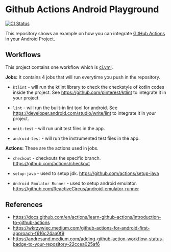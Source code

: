 # Github Actions Android Playground
[![CI Status](https://github.com/hadjirulricky/github-actions-android-playground/workflows/CI/badge.svg)](https://github.com/hadjirulricky/github-actions-android-playground)

This repository shows an example on how you can integrate [GitHub Actions](https://github.com/features/actions) in your Android Project.

## Workflows
This project contains one workflow which is [ci.yml](https://github.com/hadjirulricky/github-actions-android-playground/blob/master/.github/workflows/ci.yml). 

**Jobs:**
It contains 4 jobs that will run everytime you push in the repository.

* `ktlint` - will run the ktlint library to check the checkstyle of kotlin codes inside the project. See https://github.com/pinterest/ktlint to integrate it in your project.

* `lint` - will run the built-in lint tool for android. See https://developer.android.com/studio/write/lint to integrate it in your project.

* `unit-test` - will run unit test files in the app.

* `android-test` - will run the instrumented test files in the app.

**Actions:**
These are the actions used in jobs.

* `checkout` - checkouts the specific branch. https://github.com/actions/checkout

* `setup-java` - used to setup jdk. https://github.com/actions/setup-java

* `Android Emulator Runner` - used to setup android emulator. https://github.com/ReactiveCircus/android-emulator-runner

## References
* https://docs.github.com/en/actions/learn-github-actions/introduction-to-github-actions
* https://wkrzywiec.medium.com/github-actions-for-android-first-approach-f616c24aa0f9
* https://andresand.medium.com/adding-github-action-workflow-status-badge-to-your-repository-22ccea025af6
